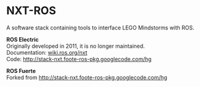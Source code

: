 NXT-ROS
=======

A software stack containing tools to interface LEGO Mindstorms with ROS.

**ROS Electric**  
Originally developed in 2011, it is no longer maintained.  
Documentation: [wiki.ros.org/nxt](http://wiki.ros.org/nxt)  
Code: http://stack-nxt.foote-ros-pkg.googlecode.com/hg  

**ROS Fuerte**  
Forked from http://stack-nxt.foote-ros-pkg.googlecode.com/hg  
